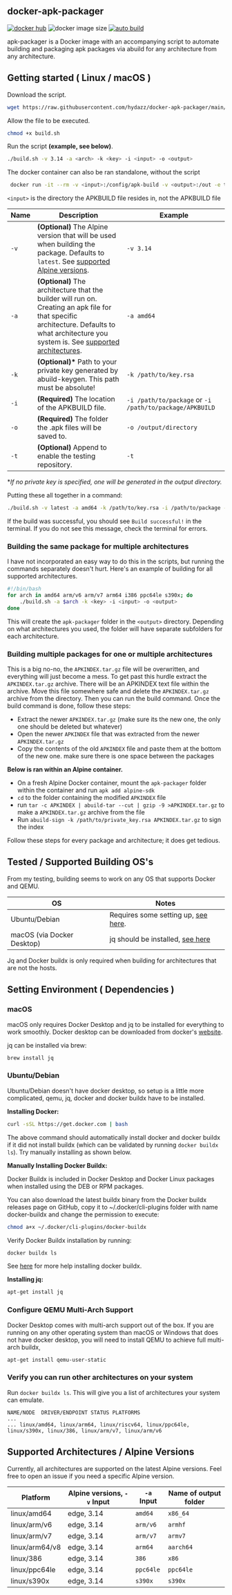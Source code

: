 ## docker-apk-packager

[![docker hub](https://img.shields.io/badge/docker_hub-link-blue?style=for-the-badge&logo=docker)](https://hub.docker.com/r/vcxpz/apk-packager) ![docker image size](https://img.shields.io/docker/image-size/vcxpz/apk-packager?style=for-the-badge&logo=docker) [![auto build](https://img.shields.io/badge/docker_builds-automated-blue?style=for-the-badge&logo=docker?color=d1aa67)](https://github.com/hydazz/docker-apk-packager/actions?query=workflow%3A"Auto+Builder+CI")

apk-packager is a Docker image with an accompanying script to automate building and packaging apk packages via abuild for any architecture from any architecture.

## Getting started ( Linux / macOS )

Download the script.

```bash
wget https://raw.githubusercontent.com/hydazz/docker-apk-packager/main/build.sh
```

Allow the file to be executed.

```bash
chmod +x build.sh
```

Run the script **(example, see below)**.

```bash
./build.sh -v 3.14 -a <arch> -k <key> -i <input> -o <output>
```

The docker container can also be ran standalone, without the script

```bash
 docker run -it --rm -v <input>:/config/apk-build -v <output>:/out -e testing=true vcxpz/apk-packager
```

`<input>` is the directory the APKBUILD file resides in, not the APKBUILD file

| Name | Description                                                                                                                                                                                                                               | Example                                                 |
| ---- | ----------------------------------------------------------------------------------------------------------------------------------------------------------------------------------------------------------------------------------------- | ------------------------------------------------------- |
| `-v` | **(Optional)** The Alpine version that will be used when building the package. Defaults to `latest`. See [supported Alpine versions](#supported-architectures--alpine-versions).                                                          | `-v 3.14`                                               |
| `-a` | **(Optional)** The architecture that the builder will run on. Creating an apk file for that specific architecture. Defaults to what architecture you system is. See [supported architectures](#supported-architectures--alpine-versions). | `-a amd64`                                              |
| `-k` | **(Optional)\*** Path to your private key generated by abuild-keygen. This path must be absolute!                                                                                                                                         | `-k /path/to/key.rsa`                                   |
| `-i` | **(Required)** The location of the APKBUILD file.                                                                                                                                                                                         | `-i /path/to/package` or `-i /path/to/package/APKBUILD` |
| `-o` | **(Required)** The folder the .apk files will be saved to.                                                                                                                                                                                | `-o /output/directory`                                  |
| `-t` | **(Optional)** Append to enable the testing repository.                                                                                                                                                                                   | `-t`                                                    |

\*_If no private key is specified, one will be generated in the output directory._

Putting these all together in a command:

```bash
./build.sh -v latest -a amd64 -k /path/to/key.rsa -i /path/to/package -o /output/directory -t
```

If the build was successful, you should see `Build successful!` in the terminal. If you do not see this message, check the terminal for errors.

### Building the same package for multiple architectures

I have not incorporated an easy way to do this in the scripts, but running the commands separately doesn't hurt. Here's an example of building for all supported architectures.

```bash
#!/bin/bash
for arch in amd64 arm/v6 arm/v7 arm64 i386 ppc64le s390x; do
    ./build.sh -a $arch -k <key> -i <input> -o <output>
done
```

This will create the `apk-packager` folder in the `<output>` directory. Depending on what architectures you used, the folder will have separate subfolders for each architecture.

### Building multiple packages for one or multiple architectures

This is a big no-no, the `APKINDEX.tar.gz` file will be overwritten, and everything will just become a mess. To get past this hurdle extract the `APKINDEX.tar.gz` archive. There will be an APKINDEX text file within the archive. Move this file somewhere safe and delete the `APKINDEX.tar.gz` archive from the directory. Then you can run the build command. Once the build command is done, follow these steps:

-   Extract the newer `APKINDEX.tar.gz` (make sure its the new one, the only one should be deleted but whatever)
-   Open the newer `APKINDEX` file that was extracted from the newer `APKINDEX.tar.gz`
-   Copy the contents of the old `APKINDEX` file and paste them at the bottom of the new one. make sure there is one space between the packages

**Below is ran within an Alpine container.**

-   On a fresh Alpine Docker container, mount the `apk-packager` folder within the container and run `apk add alpine-sdk`
-   `cd` to the folder containing the modified `APKINDEX` file
-   run `tar -c APKINDEX | abuild-tar --cut | gzip -9 >APKINDEX.tar.gz` to make a `APKINDEX.tar.gz` archive from the file
-   Run `abuild-sign -k /path/to/private_key.rsa APKINDEX.tar.gz` to sign the index

Follow these steps for every package and architecture; it does get tedious.

## Tested / Supported Building OS's

From my testing, building seems to work on any OS that supports Docker and QEMU.

| OS                         | Notes                                                |
| -------------------------- | ---------------------------------------------------- |
| Ubuntu/Debian              | Requires some setting up, [see here](#ubuntudebian). |
| macOS (via Docker Desktop) | jq should be installed, [see here](#macos)           |

Jq and Docker buildx is only required when building for architectures that are not the hosts.

## Setting Environment ( Dependencies )

### macOS

macOS only requires Docker Desktop and jq to be installed for everything to work smoothly. Docker desktop can be downloaded from docker's [website](https://www.docker.com/products/docker-desktop).

jq can be installed via brew:

```bash
brew install jq
```

### Ubuntu/Debian

Ubuntu/Debian doesn't have docker desktop, so setup is a little more complicated, qemu, jq, docker and docker buildx have to be installed.

**Installing Docker:**

```bash
curl -sSL https://get.docker.com | bash
```

The above command should automatically install docker and docker buildx if it did not install buildx (which can be validated by running `docker buildx ls`). Try manually installing as shown below.

**Manually Installing Docker Buildx:**

Docker Buildx is included in Docker Desktop and Docker Linux packages when installed using the DEB or RPM packages.

You can also download the latest buildx binary from the Docker buildx releases page on GitHub, copy it to ~/.docker/cli-plugins folder with name docker-buildx and change the permission to execute:

```bash
chmod a+x ~/.docker/cli-plugins/docker-buildx
```

Verify Docker Buildx installation by running:

```bash
docker buildx ls
```

See [here](https://github.com/docker/buildx/#installing) for more help installing docker buildx.

**Installing jq:**

```bash
apt-get install jq
```

### Configure QEMU Multi-Arch Support

Docker Desktop comes with multi-arch support out of the box. If you are running on any other operating system than macOS or Windows that does not have docker desktop, you will need to install QEMU to achieve full multi-arch buildx,

```bash
apt-get install qemu-user-static
```

### Verify you can run other architectures on your system

Run `docker buildx ls`. This will give you a list of architectures your system can emulate.

    NAME/NODE  DRIVER/ENDPOINT STATUS PLATFORMS
    ...
    ... linux/amd64, linux/arm64, linux/riscv64, linux/ppc64le, linux/s390x, linux/386, linux/arm/v7, linux/arm/v6

## Supported Architectures / Alpine Versions

Currently, all architectures are supported on the latest Alpine versions. Feel free to open an issue if you need a specific Alpine version.

| Platform       | Alpine versions, `-v` Input | `-a` Input | Name of output folder |
| -------------- | --------------------------- | ---------- | --------------------- |
| linux/amd64    | edge, 3.14                  | `amd64`    | `x86_64`              |
| linux/arm/v6   | edge, 3.14                  | `arm/v6`   | `armhf`               |
| linux/arm/v7   | edge, 3.14                  | `arm/v7`   | `armv7`               |
| linux/arm64/v8 | edge, 3.14                  | `arm64`    | `aarch64`             |
| linux/386      | edge, 3.14                  | `386`      | `x86`                 |
| linux/ppc64le  | edge, 3.14                  | `ppc64le`  | `ppc64le`             |
| linux/s390x    | edge, 3.14                  | `s390x`    | `s390x`               |

